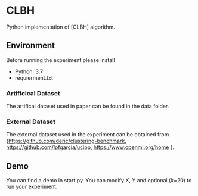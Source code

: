 # CLBH

 Python implementation of [CLBH] algorithm. 


## Environment

Before running the experiment please install 
- Python: 3.7
-   requierment.txt

### Artificical Dataset
The artifical dataset used in paper can be found in the  data folder.


### External  Dataset
The external dataset used in the experiment can be obtained from {https://github.com/deric/clustering-benchmark,
https://github.com/lpfgarcia/ucipp, https://www.openml.org/home }.



## Demo

You can find a demo in start.py.
You can modify  X, Y and optional (k=20) to run your experiment.


